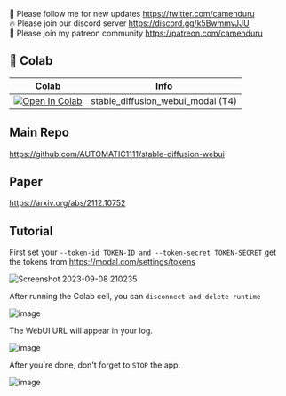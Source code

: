 🐣 Please follow me for new updates https://twitter.com/camenduru <br />
🔥 Please join our discord server https://discord.gg/k5BwmmvJJU <br />
🥳 Please join my patreon community https://patreon.com/camenduru <br />

## 🦒 Colab

| Colab | Info
| --- | --- |
[![Open In Colab](https://colab.research.google.com/assets/colab-badge.svg)](https://colab.research.google.com/github/camenduru/stable-diffusion-webui-modal/blob/main/stable_diffusion_webui_modal.ipynb) | stable_diffusion_webui_modal (T4)

## Main Repo
https://github.com/AUTOMATIC1111/stable-diffusion-webui

## Paper
https://arxiv.org/abs/2112.10752

## Tutorial

First set your `--token-id TOKEN-ID and --token-secret TOKEN-SECRET` get the tokens from https://modal.com/settings/tokens

![Screenshot 2023-09-08 210235](https://github.com/camenduru/stable-diffusion-webui-modal/assets/54370274/c5b3236c-61a2-457d-8155-19367f48b765)

After running the Colab cell, you can `disconnect and delete runtime`

![image](https://github.com/camenduru/stable-diffusion-webui-modal/assets/54370274/dfc0e74f-53ed-437a-9126-8ceca1e218fa)

The WebUI URL will appear in your log.

![image](https://github.com/camenduru/webui-modal/assets/54370274/23b55e99-9762-4fe8-8b5f-08b3ee6fd7e2)

After you're done, don't forget to `STOP` the app.

![image](https://github.com/camenduru/stable-diffusion-webui-modal/assets/54370274/07638c5f-d153-4026-a671-a9e54fe852eb)
